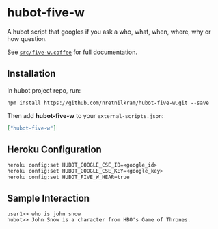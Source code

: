 # hubot-five-w

A hubot script that googles if you ask a who, what, when, where, why or how question.

See [`src/five-w.coffee`](src/five-w.coffee) for full documentation.

## Installation

In hubot project repo, run:

`npm install https://github.com/nretnilkram/hubot-five-w.git --save`

Then add **hubot-five-w** to your `external-scripts.json`:

```json
["hubot-five-w"]
```

## Heroku Configuration

```
heroku config:set HUBOT_GOOGLE_CSE_ID=<google_id>
heroku config:set HUBOT_GOOGLE_CSE_KEY=<google_key>
heroku config:set HUBOT_FIVE_W_HEAR=true
```

## Sample Interaction

```
user1>> who is john snow
hubot>> John Snow is a character from HBO's Game of Thrones.
```
